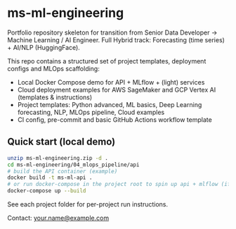 
# ms-ml-engineering

Portfolio repository skeleton for transition from Senior Data Developer → Machine Learning / AI Engineer.
Full Hybrid track: Forecasting (time series) + AI/NLP (HuggingFace).

This repo contains a structured set of project templates, deployment configs and MLOps scaffolding:
- Local Docker Compose demo for API + MLflow + (light) services
- Cloud deployment examples for AWS SageMaker and GCP Vertex AI (templates & instructions)
- Project templates: Python advanced, ML basics, Deep Learning forecasting, NLP, MLOps pipeline, Cloud examples
- CI config, pre-commit and basic GitHub Actions workflow template

## Quick start (local demo)
```bash
unzip ms-ml-engineering.zip -d .
cd ms-ml-engineering/04_mlops_pipeline/api
# build the API container (example)
docker build -t ms-ml-api .
# or run docker-compose in the project root to spin up api + mlflow (if docker is installed)
docker-compose up --build
```

See each project folder for per-project run instructions.

Contact: your.name@example.com

